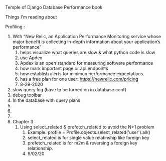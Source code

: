 Temple of Django Database Performance book   

Things I'm reading about

Profiling :   
1. With “New Relic, an Application Performance Monitoring service whose major benefit is collecting in-depth information about your application’s performance”   
   1. helps visualize what queries are slow & what python code is slow
   1. use Apdex
   1. Apdex is an open standard for measuring software performance
   1. how mark important page or api endpoints
   1. how establish alerts for minimun performance expectations
   1. has a free plan for one user: https://newrelic.com/pricing
   1. 8-29-2020
1. slow query log (have to be turned on in database conf)
1. debug toolbar
1. In the database with query plans
1.
1.
1.
1. Chapter 3
   1. Using select_related & prefetch_related to avoid the N+1 problem
      1. Example: profile = Profile.objects.select_related('user').all()
      1. select_related is for single value relatinship like foreign key
      1. prefetch_related is for m2m & reversing a foreign key relationship.
      1. 9/02/20
      
